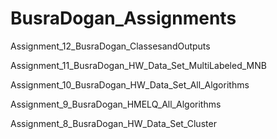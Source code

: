 # BusraDogan_Assignments

Assignment_12_BusraDogan_ClassesandOutputs

Assignment_11_BusraDogan_HW_Data_Set_MultiLabeled_MNB

Assignment_10_BusraDogan_HW_Data_Set_All_Algorithms

Assignment_9_BusraDogan_HMELQ_All_Algorithms

Assignment_8_BusraDogan_HW_Data_Set_Cluster
